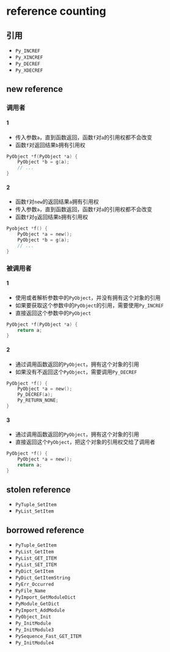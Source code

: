 # reference counting

## 引用

- `Py_INCREF`
- `Py_XINCREF`
- `Py_DECREF`
- `Py_XDECREF`

## new reference

### 调用者

#### 1

- 传入参数`a`，直到函数返回，函数`f`对`a`的引用权都不会改变
- 函数`f`对返回结果`b`拥有引用权

```c
PyObject *f(PyObject *a) {
    PyObject *b = g(a);
    // ...
}
```

#### 2

- 函数`f`对`new`的返回结果`a`拥有引用权
- 传入参数`a`，直到函数返回，函数`f`对`a`的引用权都不会改变
- 函数`f`对`g`返回结果`b`拥有引用权

```c
Pyobject *f() {
    PyObject *a = new();
    PyObject *b = g(a);
    // ...
}
```

### 被调用者

#### 1

- 使用或者解析参数中的`PyObject`，并没有拥有这个对象的引用
- 如果要获取这个参数中的`PyObject`的引用，需要使用`Py_INCREF`
- 直接返回这个参数中的`PyObject`

```c
PyObject *f(PyObject *a) {
    return a;
}
```

#### 2

- 通过调用函数返回的`PyObject`，拥有这个对象的引用
- 如果没有不返回这个`PyObject`，需要调用`Py_DECREF`

```c
PyObject *f() {
    PyObject *a = new();
    Py_DECREF(a);
    Py_RETURN_NONE;
}
```

#### 3

- 通过调用函数返回的`PyObject`，拥有这个对象的引用
- 直接返回这个`PyObject`，把这个对象的引用权交给了调用者

```c
PyObject *f() {
    PyObject *a = new();
    return a;
}
```

## stolen reference

- `PyTuple_SetItem`
- `PyList_SetItem`

## borrowed reference

- `PyTuple_GetItem`
- `PyList_GetItem`
- `PyList_GET_ITEM`
- `PyList_SET_ITEM`
- `PyDict_GetItem`
- `PyDict_GetItemString`
- `PyErr_Occurred`
- `PyFile_Name`
- `PyImport_GetModuleDict`
- `PyModule_GetDict`
- `PyImport_AddModule`
- `PyObject_Init`
- `Py_InitModule`
- `Py_InitModule3`
- `PySequence_Fast_GET_ITEM`
- `Py_InitModule4`